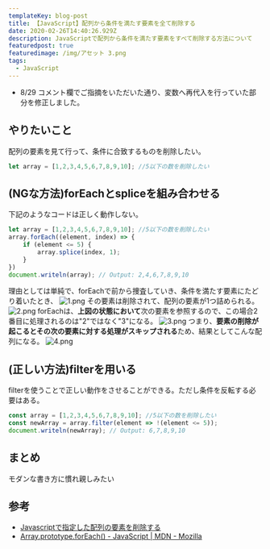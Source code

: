 ```yaml
---
templateKey: blog-post
title: 【JavaScript】配列から条件を満たす要素を全て削除する
date: 2020-02-26T14:40:26.929Z
description: JavaScriptで配列から条件を満たす要素をすべて削除する方法について
featuredpost: true
featuredimage: /img/アセット 3.png
tags:
  - JavaScript
---
```

- 8/29 コメント欄でご指摘をいただいた通り、変数へ再代入を行っていた部分を修正しました。

## やりたいこと

配列の要素を見て行って、条件に合致するものを削除したい。

```javascript
let array = [1,2,3,4,5,6,7,8,9,10]; //5以下の数を削除したい
```

## (NGな方法)forEachとspliceを組み合わせる

下記のようなコードは正しく動作しない。

```javascript
let array = [1,2,3,4,5,6,7,8,9,10]; //5以下の数を削除したい
array.forEach((element, index) => {
    if (element <= 5) {
        array.splice(index, 1);
    }
})
document.writeln(array); // Output: 2,4,6,7,8,9,10
```
理由としては単純で、forEachで前から捜査していき、条件を満たす要素にたどり着いたとき、
![1.png](https://qiita-image-store.s3.ap-northeast-1.amazonaws.com/0/316990/39e5f137-5854-4d4c-3902-d3628d8805a6.png)
その要素は削除されて、配列の要素が1つ詰められる。
![2.png](https://qiita-image-store.s3.ap-northeast-1.amazonaws.com/0/316990/3397caef-7bc6-bde7-f66c-af33cb57e154.png)
forEachは、**上図の状態において**次の要素を参照するので、この場合2番目に処理されるのは"2"ではなく"3"になる。
![3.png](https://qiita-image-store.s3.ap-northeast-1.amazonaws.com/0/316990/7fc1732b-d837-d6b8-ee36-f173f02fec90.png)
つまり、**要素の削除が起こるとその次の要素に対する処理がスキップされる**ため、結果としてこんな配列になる。
![4.png](https://qiita-image-store.s3.ap-northeast-1.amazonaws.com/0/316990/17571af8-713f-6ea5-41db-2aded0966bf1.png)

## (正しい方法)filterを用いる
filterを使うことで正しい動作をさせることができる。ただし条件を反転する必要はある。

```javascript
const array = [1,2,3,4,5,6,7,8,9,10]; //5以下の数を削除したい
const newArray = array.filter(element => !(element <= 5));
document.writeln(newArray); // Output: 6,7,8,9,10
```
## まとめ
モダンな書き方に慣れ親しみたい

## 参考

- [Javascriptで指定した配列の要素を削除する](https://qiita.com/Sekky0905/items/598b47fea2106b8c140e)
- [Array.prototype.forEach() - JavaScript | MDN - Mozilla
](https://developer.mozilla.org/ja/docs/Web/JavaScript/Reference/Global_Objects/Array/forEach)
